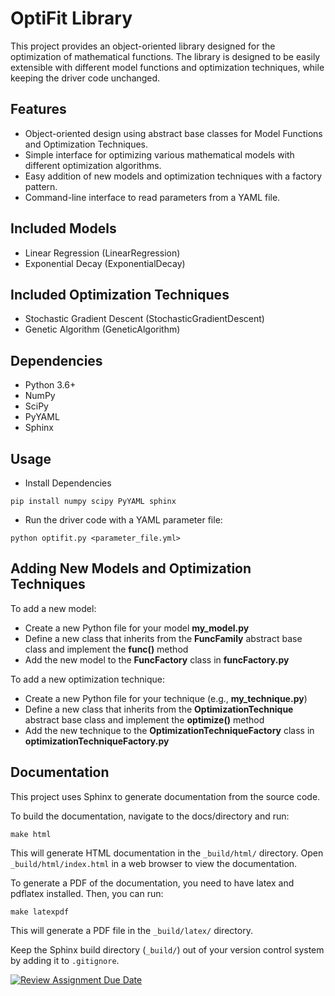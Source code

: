 # OptiFit Library
This project provides an object-oriented library designed for the optimization of mathematical functions. The library is designed to be easily extensible with different model functions and optimization techniques, while keeping the driver code unchanged.

## Features
- Object-oriented design using abstract base classes for Model Functions and Optimization Techniques.
- Simple interface for optimizing various mathematical models with different optimization algorithms.
- Easy addition of new models and optimization techniques with a factory pattern.
- Command-line interface to read parameters from a YAML file.

## Included Models
 - Linear Regression (LinearRegression)
 - Exponential Decay (ExponentialDecay)

## Included Optimization Techniques
- Stochastic Gradient Descent (StochasticGradientDescent)
- Genetic Algorithm (GeneticAlgorithm)

## Dependencies
- Python 3.6+
- NumPy
- SciPy
- PyYAML
- Sphinx

## Usage
- Install Dependencies
```
pip install numpy scipy PyYAML sphinx
```
- Run the driver code with a YAML parameter file:
```
python optifit.py <parameter_file.yml>
```

## Adding New Models and Optimization Techniques
To add a new model:
- Create a new Python file for your model **my_model.py**
- Define a new class that inherits from the **FuncFamily** abstract base class and implement the **func()** method
- Add the new model to the **FuncFactory** class in **funcFactory.py**

To add a new optimization technique:
- Create a new Python file for your technique (e.g., **my_technique.py**)
- Define a new class that inherits from the **OptimizationTechnique** abstract base class and implement the **optimize()** method
- Add the new technique to the **OptimizationTechniqueFactory** class in **optimizationTechniqueFactory.py**

## Documentation
This project uses Sphinx to generate documentation from the source code.

To build the documentation, navigate to the docs/directory and run:

```
make html
```

This will generate HTML documentation in the `_build/html/` directory. Open `_build/html/index.html` in a web browser to view the documentation.

To generate a PDF of the documentation, you need to have latex and pdflatex installed. Then, you can run:

```
make latexpdf
```

This will generate a PDF file in the `_build/latex/` directory. 

Keep the Sphinx build directory (`_build/`) out of your version control system by adding it to `.gitignore`.

[![Review Assignment Due Date](https://classroom.github.com/assets/deadline-readme-button-24ddc0f5d75046c5622901739e7c5dd533143b0c8e959d652212380cedb1ea36.svg)](https://classroom.github.com/a/8Z1lxzU_)
